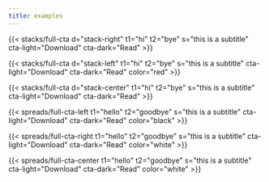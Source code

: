 ```yaml
---
title: examples 
---
```


{{< stacks/full-cta 
d="stack-right"
t1="hi" 
t2="bye" 
s="this is a subtitle" 
cta-light="Download" 
cta-dark="Read" >}}

{{< stacks/full-cta 
d="stack-left"
t1="hi" 
t2="bye" 
s="this is a subtitle" 
cta-light="Download" 
cta-dark="Read"
color="red"  >}}


{{< stacks/full-cta 
d="stack-center"
t1="hi" 
t2="bye" 
s="this is a subtitle" 
cta-light="Download" 
cta-dark="Read" >}}


{{< spreads/full-cta-left 
t1="hello" 
t2="goodbye" 
s="this is a subtitle" 
cta-light="Download" 
cta-dark="Read"
color="black"  >}}

{{< spreads/full-cta-right 
t1="hello" 
t2="goodbye" 
s="this is a subtitle" 
cta-light="Download" 
cta-dark="Read"
color="white"  >}}

{{< spreads/full-cta-center 
t1="hello" 
t2="goodbye" 
s="this is a subtitle" 
cta-light="Download" 
cta-dark="Read"
color="white"  >}}